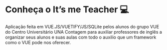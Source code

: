 # Conheça o It’s me Teacher 💻

Aplicação feita em VUE.JS/VUETIFY/JS/SQLite pelos alunos do grupo VUE do Centro Universitário UNA Contagem para auxiliar professores de inglês a organizar seus alunos e suas aulas com todo o auxilio que um framework como o VUE pode nos oferecer.
